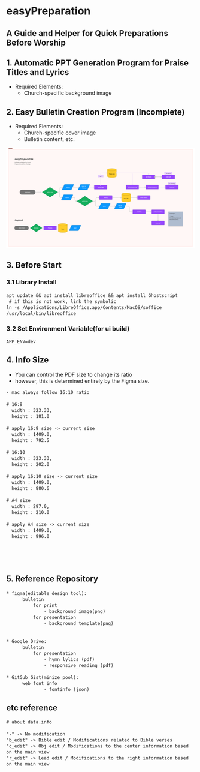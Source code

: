 # easyPreparation

## A Guide and Helper for Quick Preparations Before Worship

## 1. Automatic PPT Generation Program for Praise Titles and Lyrics
* Required Elements:
    - Church-specific background image

## 2. Easy Bulletin Creation Program (Incomplete)
* Required Elements:
    - Church-specific cover image
    - Bulletin content, etc.

![img.png](img.png)

## 3. Before Start 

### 3.1 Library Install

  ```shell
  apt update && apt install libreoffice && apt install Ghostscript
   # if this is not work, link the symbolic
  ln -s /Applications/LibreOffice.app/Contents/MacOS/soffice /usr/local/bin/libreoffice

  ```

### 3.2 Set Environment Variable(for ui build)

```shell
APP_ENV=dev
```


## 4. Info Size

* You can control the PDF size to change its ratio
* however, this is determined entirely by the Figma size.

```
- mac always follow 16:10 ratio

# 16:9
  width : 323.33,
  height : 181.0
  
# apply 16:9 size -> current size
  width : 1409.0,
  height : 792.5
  
# 16:10
  width : 323.33,
  height : 202.0
  
# apply 16:10 size -> current size
  width : 1409.0,
  height : 880.6
  
# A4 size
  width : 297.0,
  height : 210.0
 
# apply A4 size -> current size
  width : 1409.0,
  height : 996.0
 
  
  
  
```

## 5. Reference Repository

```
* figma(editable design tool):
      bulletin
          for print
              - background image(png)
          for presentation 
              - background template(png)
              
            
* Google Drive: 
      bulletin
          for presentation 
              - hymn lylics (pdf)
              - responsive_reading (pdf) 
              
* GitGub Gist(minize pool):
      web font info
              - fontinfo (json) 
```

## etc reference
```
# about data.info

"-" -> No modification
"b_edit" -> Bible edit / Modifications related to Bible verses
"c_edit" -> Obj edit / Modifications to the center information based on the main view
"r_edit" -> Lead edit / Modifications to the right information based on the main view

```
